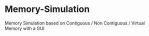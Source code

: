 # Memory-Simulation
Memory Simulation based on Contiguous / Non Contiguous / Virtual Memory 
with a GUI 

